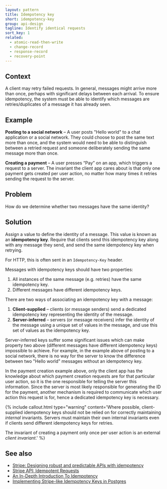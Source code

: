 ```yaml
---
layout: pattern
title: Idempotency key
short: idempotency-key
group: api-design
tagline: Identify identical requests
sort_key: 1
related:
  - atomic-read-then-write
  - change-record
  - response-record
  - recovery-point
---
```


## Context

A client may retry failed requests. In general, messages might arrive more than once, perhaps with significant delays between each arrival. To ensure idempotency, the system must be able to identify which messages are retries/duplicates of a message it has already seen.

## Example

**Posting to a social network** – A user posts "Hello world" to a chat application or a social network. They could choose to post the same text more than once, and the system would need to be able to distinguish between a retried request and someone deliberately sending the same message more than once.

**Creating a payment** – A user presses “Pay” on an app, which triggers a request to a server. The invariant the client app cares about is that only one payment gets created per user action, no matter how many times it retries sending the request to the server.

## Problem

How do we determine whether two messages have the same identity?

## Solution

Assign a value to define the identity of a message. This value is known as an **idempotency key**. Require that clients send this idempotency key along with any message they send, and send the same idempotency key when retrying.

For HTTP, this is often sent in an `Idempotency-Key` header.

Messages with idempotency keys should have two properties:

1. All instances of the same message (e.g. retries) have the same idempotency key.
2. Different messages have different idempotency keys.

There are two ways of associating an idempotency key with a message:

1. **Client-supplied** – clients (or message senders) send a dedicated idempotency key representing the identity of the message.
2. **Server-inferred** – servers (or message receivers) infer the identity of the message using a unique set of values in the message, and use this set of values as the idempotency key.

Server-inferred keys suffer some significant issues which can make property two above (different messages have different idempotency keys) impossible to achieve. For example, in the example above of posting to a social network, there is no way for the server to know the difference between two "Hello world" messages without an idempotency key.

In the payment creation example above, only the client app has the knowledge about which payment creation requests are for that particular user action, so it is the one responsible for telling the server this information. Since the server is most likely responsible for generating the ID for the payment, another mechanism is required to communicate which user action this request is for, hence a dedicated idempotency key is necessary.

{% include callout.html
  type="warning"
  content='Where possible, client-supplied idempotency keys should not be relied on for correctly maintaining _internal_ invariants. Servers must maintain their own internal invariants even if clients send different idempotency keys for retries.

  The invariant of creating a payment only once per user action is an external _client invariant_.'
%}

## See also

- [Stripe: Designing robust and predictable APIs with idempotency](https://stripe.com/blog/idempotency)
- [Stripe API: Idempotent Requests](https://stripe.com/docs/api/idempotent_requests)
- [An In-Depth Introduction To Idempotency](https://www.lpalmieri.com/posts/idempotency/)
- [Implementing Stripe-like Idempotency Keys in Postgres](https://brandur.org/idempotency-keys)
